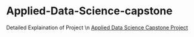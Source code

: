 # Applied-Data-Science-capstone
Detailed Explaination of Project \n
<a href ="https://github.com/SahaniGuruPrasad/Applied-Data-Science-capstone/blob/main/Ds-capstone%20presentation.pdf">Applied Data Science Capstone Project</a>

